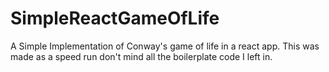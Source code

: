 # SimpleReactGameOfLife
A Simple Implementation of Conway's game of life in a react app.
This was made as a speed run don't mind all the boilerplate code I left in.
